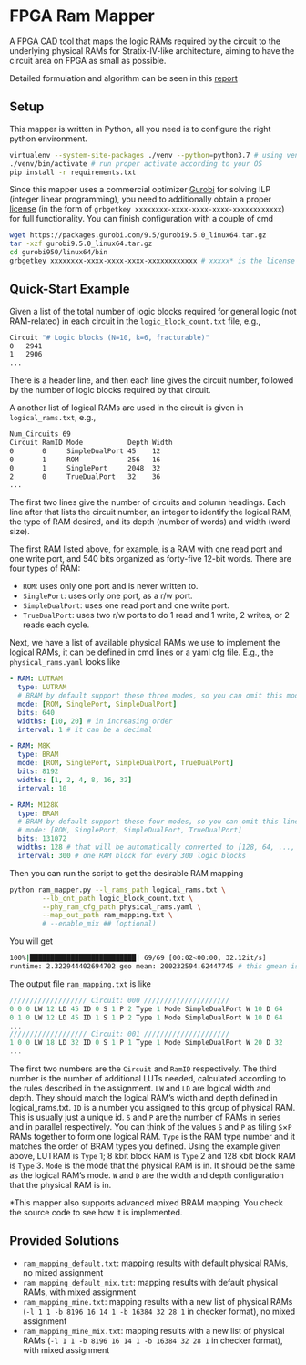 # FPGA Ram Mapper

A FPGA CAD tool that maps the logic RAMs required by the circuit to the underlying physical RAMs for Stratix-IV-like architecture, aiming to have the circuit area on FPGA as small as possible.

Detailed formulation and algorithm can be seen in this [report](./ram_mapper.pdf)

## Setup

This mapper is written in Python, all you need is to configure the right python environment.
```bash
virtualenv --system-site-packages ./venv --python=python3.7 # using venv as an example (you can also use other python3 env)
./venv/bin/activate # run proper activate according to your OS
pip install -r requirements.txt
```
Since this mapper uses a commercial optimizer [Gurobi](https://www.gurobi.com/products/gurobi-optimizer/) for solving ILP (integer linear programming), you need to additionally obtain a proper [license](https://www.gurobi.com/academia/academic-program-and-licenses/) (in the form of `grbgetkey xxxxxxxx-xxxx-xxxx-xxxx-xxxxxxxxxxxx`) for full functionality. You can finish configuration with a couple of cmd
```bash
wget https://packages.gurobi.com/9.5/gurobi9.5.0_linux64.tar.gz
tar -xzf gurobi9.5.0_linux64.tar.gz
cd gurobi950/linux64/bin
grbgetkey xxxxxxxx-xxxx-xxxx-xxxx-xxxxxxxxxxxx # xxxxx* is the license you get from Gurobi.
```

## Quick-Start Example

Given a list of the total number of logic blocks required for general logic (not RAM-related) in each circuit in the `logic_block_count.txt` file, e.g.,
```bash
Circuit	"# Logic blocks (N=10, k=6, fracturable)"			
0	2941			 
1	2906			
...
```
There is a header line, and then each line gives the circuit number, followed by the number of logic blocks required by that circuit.

A another list of logical RAMs are used in the circuit is given in `logical_rams.txt`, e.g., 
```bash
Num_Circuits 69 
Circuit RamID Mode           Depth Width
0       0     SimpleDualPort 45    12
0       1     ROM            256   16
0       1     SinglePort     2048  32
2       0     TrueDualPort   32    36
...
```
The first two lines give the number of circuits and column headings. Each line after that lists the circuit number, an integer to identify the logical RAM, the type of RAM desired, and its depth (number of words) and width (word size).

The first RAM listed above, for example, is a RAM with one read port and one write port, and 540 bits organized as forty-five 12-bit words. There are four types of RAM:
* `ROM`: uses only one port and is never written to.
* `SinglePort`: uses only one port, as a r/w port.
* `SimpleDualPort`: uses one read port and one write port. 
* `TrueDualPort`: uses two r/w ports to do 1 read and 1 write, 2 writes, or 2 reads each cycle.

Next, we have a list of available physical RAMs we use to implement the logical RAMs, it can be defined in cmd lines or a yaml cfg file. E.g., the `physical_rams.yaml` looks like
```yaml
- RAM: LUTRAM
  type: LUTRAM
  # BRAM by default support these three modes, so you can omit this mode line
  mode: [ROM, SinglePort, SimpleDualPort]
  bits: 640
  widths: [10, 20] # in increasing order
  interval: 1 # it can be a decimal

- RAM: M8K
  type: BRAM
  mode: [ROM, SinglePort, SimpleDualPort, TrueDualPort]
  bits: 8192
  widths: [1, 2, 4, 8, 16, 32]
  interval: 10

- RAM: M128K
  type: BRAM
  # BRAM by default support these four modes, so you can omit this line
  # mode: [ROM, SinglePort, SimpleDualPort, TrueDualPort] 
  bits: 131072
  widths: 128 # that will be automatically converted to [128, 64, ..., 1]
  interval: 300 # one RAM block for every 300 logic blocks
```
Then you can run the script to get the desirable RAM mapping
```bash
python ram_mapper.py --l_rams_path logical_rams.txt \
        --lb_cnt_path logic_block_count.txt \
        --phy_ram_cfg_path physical_rams.yaml \
        --map_out_path ram_mapping.txt \
        # --enable_mix ## (optional)
```
You will get
```bash
100%|██████████████████████████| 69/69 [00:02<00:00, 32.12it/s]
runtime: 2.322944402694702 geo mean: 200232594.62447745 # this gmean is slightly lower than checker.
```
The output file `ram_mapping.txt` is like
```c
/////////////////// Circuit: 000 /////////////////////
0 0 0 LW 12 LD 45 ID 0 S 1 P 2 Type 1 Mode SimpleDualPort W 10 D 64
0 1 0 LW 12 LD 45 ID 1 S 1 P 2 Type 1 Mode SimpleDualPort W 10 D 64
...
/////////////////// Circuit: 001 /////////////////////
1 0 0 LW 18 LD 32 ID 0 S 1 P 1 Type 1 Mode SimpleDualPort W 20 D 32
...
```
The first two numbers are the `Circuit` and `RamID` respectively. The third number is the number of additional LUTs needed, calculated according to the rules described in the assignment. `LW` and `LD` are logical width and depth. They should match the logical RAM’s width and depth defined in logical_rams.txt. `ID` is a number you assigned to this group of physical RAM. This is usually just a unique id. `S` and `P` are the number of RAMs in series and in parallel respectively. You can think of the values `S` and `P` as tiling `S`×`P` RAMs together to form one logical RAM. `Type` is the RAM type number and it matches the order of BRAM types you defined. Using the example given above, LUTRAM is `Type` 1; 8 kbit block RAM is `Type` 2 and 128 kbit block RAM is `Type` 3. `Mode` is the mode that the physical RAM is in. It should be the same as the logical RAM’s mode. `W` and `D` are the width and depth configuration that the physical RAM is in.

*This mapper also supports advanced mixed BRAM mapping. You check the source code to see how it is implemented.

## Provided Solutions
* `ram_mapping_default.txt`: mapping results with default physical RAMs, no mixed assignment
* `ram_mapping_default_mix.txt`: mapping results with default physical RAMs, with mixed assignment
* `ram_mapping_mine.txt`: mapping results with a new list of physical RAMs (`-l 1 1 -b 8196 16 14 1 -b 16384 32 28 1` in checker format), no mixed assignment
* `ram_mapping_mine_mix.txt`: mapping results with a new list of physical RAMs (`-l 1 1 -b 8196 16 14 1 -b 16384 32 28 1` in checker format), with mixed assignment 
